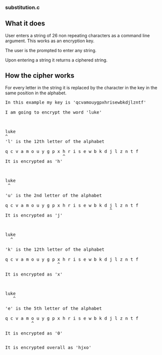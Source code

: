 ### substitution.c

## What it does

User enters a string of 26 non repeating characters as a command line argument.
  This works as an encryption key.

The user is the prompted to enter any string.

Upon entering a string it returns a ciphered string.

## How the cipher works

For every letter in the string it is replaced by the character in the key in the same position in the alphabet.

<pre>
In this example my key is 'qcvamouygpxhrisewbkdjlzntf'

I am going to encrypt the word 'luke'

</pre>
<pre>

luke
^
'l' is the 12th letter of the alphabet

q c v a m o u y g p x h r i s e w b k d j l z n t f
                      ^
It is encrypted as 'h'

</pre>
<pre>

luke
 ^

'u' is the 2nd letter of the alphabet

q c v a m o u y g p x h r i s e w b k d j l z n t f
                                        ^
It is encrypted as 'j'

</pre>
<pre>

luke
  ^

'k' is the 12th letter of the alphabet

q c v a m o u y g p x h r i s e w b k d j l z n t f
                    ^
                    
It is encrypted as 'x'                   

</pre>
<pre>

luke
   ^
   
'e' is the 5th letter of the alphabet

q c v a m o u y g p x h r i s e w b k d j l z n t f
          ^

It is encrypted as '0'
</pre>
<pre>

It is encrypted overall as 'hjxo'
</pre>
